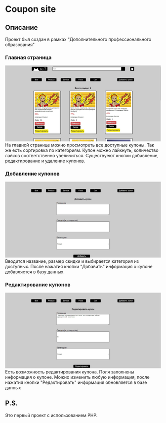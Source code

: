 # Coupon site

## Описание
Проект был создан в рамках "Дополнительного профессионального образования"

### Главная страница
![Главная страница](/src/img/mainPage.jpg)
На главной странице можно просмотреть все доступные купоны. 
Так же есть сортировка по категориям.
Купон можно лайкнуть, количество лайков соответственно увеличиться.
Существуеют кнопки добавление, редактирование и удаление купонов.

### Добавление купонов
![Добавление купонов](/src/img/addCoupon.jpg)
Вводится название, размер скидки и выбирается категория из доступных. После нажатия кнопки "Добавить" информация о купоне добавляется в базу данных.

### Редактирование купонов 
![Редактирование купонов](/src/img/editCoupon.jpg)
Есть возможность редактирования купона. Поля заполнены информация о купоне. Можно изменить любую информация, после нажатия кнопки "Редактировать" информация обновляется в базе данных

## P.S.
Это первый проект с использованием PHP.
